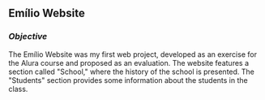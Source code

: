 <h2>Emílio Website</h2>
<h3><i><b>Objective</b></i></h3>
<p>The Emílio Website was my first web project, developed as an exercise for the Alura course and proposed as an evaluation. The website features a section called "School," where the history of the school is presented. The "Students" section provides some information about the students in the class.</p>
